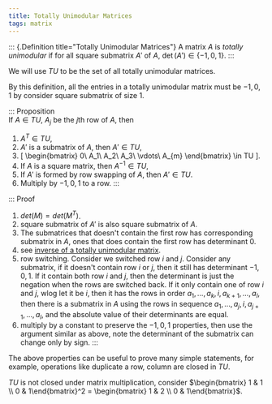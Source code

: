 ```yaml
---
title: Totally Unimodular Matrices
tags: matrix
---
```


::: {.Definition title="Totally Unimodular Matrices"}
  A matrix $A$ is *totally unimodular* if for all square submatrix $A'$ of $A$, $\det(A') \in \{-1,0,1\}$. 
:::

We will use $TU$ to be the set of all totally unimodular matrices.

By this definition, all the entries in a totally unimodular matrix must be $-1,0,1$ by consider square submatrix of size $1$.

::: Proposition   
  If $A \in TU$, $A_j$ be the $j$th row of $A$, then 
  
  1. $A^T \in TU$,
  2. $A'$ is a submatrix of $A$, then $A'\in TU$,
  3. \[
       \begin{bmatrix}
         0\\
         A_1\\
         A_2\\
         A_3\\
         \vdots\\
         A_{m}
         \end{bmatrix} \in TU
     \].
  4. If $A$ is a square matrix, then $A^{-1} \in TU$,
  5. If $A'$ is formed by row swapping of $A$, then $A'\in TU$.
  6. Multiply by ${-1,0,1}$ to a row.
:::   
    
::: Proof
  1. $det(M) = det(M^T)$.
  2. square submatrix of $A'$ is also square submatrix of $A$.
  3. The submatrices that doesn't contain the first row has corresponding submatrix in $A$, ones that does contain the first row has determinant 0.   
  4. see [inverse of a totally unimodular matrix](http://mathoverflow.net/questions/128113/inverse-of-a-totally-unimodular-matrix).
  5. row switching. Consider we switched row $i$ and $j$. Consider any submatrix, if it doesn't contain row $i$ or $j$, then it still has determinant $-1,0,1$. If it contain both row $i$ and $j$, then the determinant is just the negation when the rows are switched back. If it only contain one of row $i$ and $j$, wlog let it be $i$, then it has the rows in order $a_1,\ldots,a_k,i,a_{k+1},\ldots,a_l$, then there is a submatrix in $A$ using the rows in sequence $a_1,\ldots,a_j,i,a_{j+1},\ldots,a_l$, and the absolute value of their determinants are equal. 
  6. multiply by a constant to preserve the $-1,0,1$ properties, then use the argument similar as above, note the determinant of the submatrix can change only by sign.
:::
     
The above properties can be useful to prove many simple statements, for example, operations like duplicate a row, column are closed in $TU$.

$TU$ is not closed under matrix multiplication, consider $\begin{bmatrix} 1 & 1 \\ 0 & 1\end{bmatrix}^2 = \begin{bmatrix} 1 & 2 \\ 0 & 1\end{bmatrix}$. 
